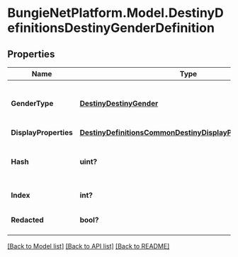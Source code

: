 # BungieNetPlatform.Model.DestinyDefinitionsDestinyGenderDefinition
## Properties

Name | Type | Description | Notes
------------ | ------------- | ------------- | -------------
**GenderType** | [**DestinyDestinyGender**](DestinyDestinyGender.md) | This is a quick reference enumeration for all of the currently defined Genders. We use the enumeration for quicker lookups in related data, like DestinyClassDefinition.genderedClassNames. | [optional] 
**DisplayProperties** | [**DestinyDefinitionsCommonDestinyDisplayPropertiesDefinition**](DestinyDefinitionsCommonDestinyDisplayPropertiesDefinition.md) |  | [optional] 
**Hash** | **uint?** | The unique identifier for this entity. Guaranteed to be unique for the type of entity, but not globally.  When entities refer to each other in Destiny content, it is this hash that they are referring to. | [optional] 
**Index** | **int?** | The index of the entity as it was found in the investment tables. | [optional] 
**Redacted** | **bool?** | If this is true, then there is an entity with this identifier/type combination, but BNet is not yet allowed to show it. Sorry! | [optional] 

[[Back to Model list]](../README.md#documentation-for-models) [[Back to API list]](../README.md#documentation-for-api-endpoints) [[Back to README]](../README.md)

